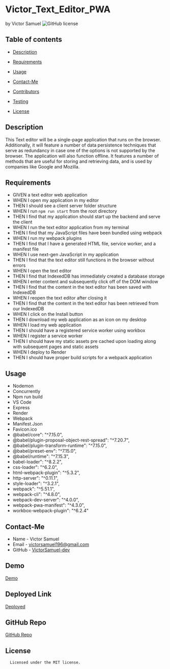 # Victor_Text_Editor_PWA
by Victor Samuel
![GitHub license](https://img.shields.io/badge/license-MIT-yellowgreen)
## Table of contents
* [Description](#description)
* [Requirements](#requirements)
* [Usage](#usage)
* [Contact-Me](#contact-me)
* [Contributors](#contributors)
* [Testing](#testing)

* [License](#license)

## Description
This Text editor will be a single-page application that runs on the browser. Additionally, it will feature a number of data persistence techniques that serve as redundancy in case one of the options is not supported by the browser. The application will also function offline. It features a number of methods that are useful for storing and retrieving data, and is used by companies like Google and Mozilla.
## Requirements
- GIVEN a text editor web application
- WHEN I open my application in my editor
- THEN I should see a client server folder structure
- WHEN I run `npm run start` from the root directory
- THEN I find that my application should start up the backend and serve the client
- WHEN I run the text editor application from my terminal
- THEN I find that my JavaScript files have been bundled using webpack
- WHEN I run my webpack plugins
- THEN I find that I have a generated HTML file, service worker, and a manifest file
- WHEN I use next-gen JavaScript in my application
- THEN I find that the text editor still functions in the browser without errors
- WHEN I open the text editor
- THEN I find that IndexedDB has immediately created a database storage
- WHEN I enter content and subsequently click off of the DOM window
- THEN I find that the content in the text editor has been saved with IndexedDB
- WHEN I reopen the text editor after closing it
- THEN I find that the content in the text editor has been retrieved from our IndexedDB
- WHEN I click on the Install button
- THEN I download my web application as an icon on my desktop
- WHEN I load my web application
- THEN I should have a registered service worker using workbox
- WHEN I register a service worker
- THEN I should have my static assets pre cached upon loading along with subsequent pages and static assets
- WHEN I deploy to Render
- THEN I should have proper build scripts for a webpack application
## Usage
- Nodemon
- Concurrently
- Npm run build
- VS Code
- Express
- Render
- Webpack
- Manifest.Json
- Favicon.ico
- @babel/core": "^7.15.0",
- @babel/plugin-proposal-object-rest-spread": "^7.20.7",
- @babel/plugin-transform-runtime": "^7.15.0",
- @babel/preset-env": "^7.15.0",
- @babel/runtime": "^7.15.3",
- babel-loader": "^8.2.2",
- css-loader": "^6.2.0",
- html-webpack-plugin": "^5.3.2",
- http-server": "^0.11.1",
- style-loader": "^3.2.1",
- webpack": "^5.51.1",
- webpack-cli": "^4.8.0",
- webpack-dev-server": "^4.0.0",
- webpack-pwa-manifest": "^4.3.0",
- workbox-webpack-plugin": "^6.2.4"
## Contact-Me
* Name - Victor Samuel
* Email - victorsamuel196@gmail.com
* GitHub - [VictorSamuel-dev](https://github.com/VictorSamuel-dev/)
## Demo
[Demo](https://www.loom.com/share/de81f6defca347dfb339a9da6680cdbe?sid=32e69016-83c1-49fa-b3bf-407505858f94)
## Deployed Link
[Deployed](https://victor-text-editor-pwa-di4n.onrender.com/)
## GitHub Repo
[GitHub Repo](https://github.com/VictorSamuel-dev/Victor_Text_Editor_PWA)
## License
      
      Licensed under the MIT license.
